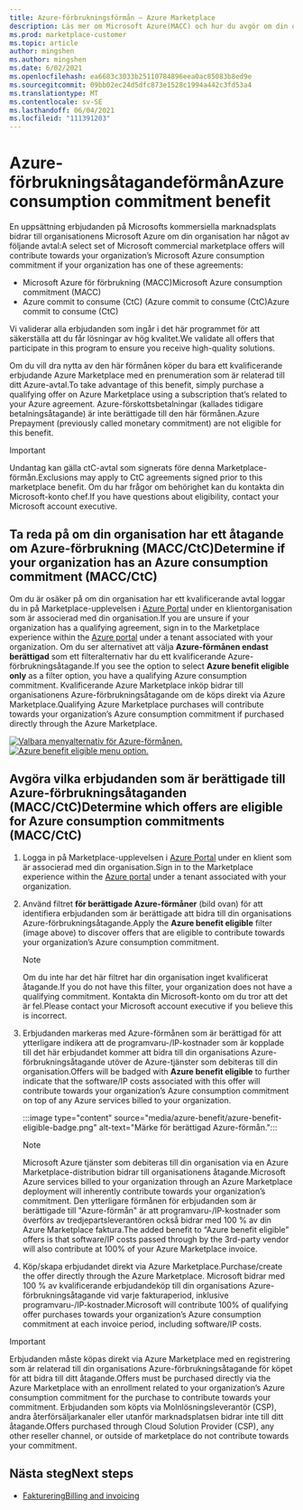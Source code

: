 ```yaml
---
title: Azure-förbrukningsförmån – Azure Marketplace
description: Läs mer om Microsoft Azure(MACC) och hur du avgör om din organisation har hur man hittar erbjudanden i Azure Portal som är berättigade till Azure-förmånen.
ms.prod: marketplace-customer
ms.topic: article
author: mingshen
ms.author: mingshen
ms.date: 6/02/2021
ms.openlocfilehash: ea6683c3033b25110784896eea0ac85083b8ed9e
ms.sourcegitcommit: 09bb02ec24d5dfc873e1528c1994a442c3fd53a4
ms.translationtype: MT
ms.contentlocale: sv-SE
ms.lasthandoff: 06/04/2021
ms.locfileid: "111391203"
---
```

# <a name="azure-consumption-commitment-benefit"></a><span data-ttu-id="3e0b0-103">Azure-förbrukningsåtagandeförmån</span><span class="sxs-lookup"><span data-stu-id="3e0b0-103">Azure consumption commitment benefit</span></span>

<span data-ttu-id="3e0b0-104">En uppsättning erbjudanden på Microsofts kommersiella marknadsplats bidrar till organisationens Microsoft Azure om din organisation har något av följande avtal:</span><span class="sxs-lookup"><span data-stu-id="3e0b0-104">A select set of Microsoft commercial marketplace offers will contribute towards your organization’s Microsoft Azure consumption commitment if your organization has one of these agreements:</span></span>

- <span data-ttu-id="3e0b0-105">Microsoft Azure för förbrukning (MACC)</span><span class="sxs-lookup"><span data-stu-id="3e0b0-105">Microsoft Azure consumption commitment (MACC)</span></span>
- <span data-ttu-id="3e0b0-106">Azure commit to consume (CtC) (Azure commit to consume (CtC)</span><span class="sxs-lookup"><span data-stu-id="3e0b0-106">Azure commit to consume (CtC)</span></span>

<span data-ttu-id="3e0b0-107">Vi validerar alla erbjudanden som ingår i det här programmet för att säkerställa att du får lösningar av hög kvalitet.</span><span class="sxs-lookup"><span data-stu-id="3e0b0-107">We validate all offers that participate in this program to ensure you receive high-quality solutions.</span></span>

<span data-ttu-id="3e0b0-108">Om du vill dra nytta av den här förmånen köper du bara ett kvalificerande erbjudande Azure Marketplace med en prenumeration som är relaterad till ditt Azure-avtal.</span><span class="sxs-lookup"><span data-stu-id="3e0b0-108">To take advantage of this benefit, simply purchase a qualifying offer on Azure Marketplace using a subscription that’s related to your Azure agreement.</span></span> <span data-ttu-id="3e0b0-109">Azure-förskottsbetalningar (kallades tidigare betalningsåtagande) är inte berättigade till den här förmånen.</span><span class="sxs-lookup"><span data-stu-id="3e0b0-109">Azure Prepayment (previously called monetary commitment) are not eligible for this benefit.</span></span>

> [!IMPORTANT]
> <span data-ttu-id="3e0b0-110">Undantag kan gälla ctC-avtal som signerats före denna Marketplace-förmån.</span><span class="sxs-lookup"><span data-stu-id="3e0b0-110">Exclusions may apply to CtC agreements signed prior to this marketplace benefit.</span></span> <span data-ttu-id="3e0b0-111">Om du har frågor om behörighet kan du kontakta din Microsoft-konto chef.</span><span class="sxs-lookup"><span data-stu-id="3e0b0-111">If you have questions about eligibility, contact your Microsoft account executive.</span></span>

## <a name="determine-if-your-organization-has-an-azure-consumption-commitment-maccctc"></a><span data-ttu-id="3e0b0-112">Ta reda på om din organisation har ett åtagande om Azure-förbrukning (MACC/CtC)</span><span class="sxs-lookup"><span data-stu-id="3e0b0-112">Determine if your organization has an Azure consumption commitment (MACC/CtC)</span></span>

<span data-ttu-id="3e0b0-113">Om du är osäker på om din organisation har ett kvalificerande avtal loggar du in på Marketplace-upplevelsen i [Azure Portal](https://ms.portal.azure.com/#blade/Microsoft_Azure_Marketplace/MarketplaceOffersBlade/selectedMenuItemId/home) under en klientorganisation som är associerad med din organisation.</span><span class="sxs-lookup"><span data-stu-id="3e0b0-113">If you are unsure if your organization has a qualifying agreement, sign in to the Marketplace experience within the [Azure portal](https://ms.portal.azure.com/#blade/Microsoft_Azure_Marketplace/MarketplaceOffersBlade/selectedMenuItemId/home) under a tenant associated with your organization.</span></span> <span data-ttu-id="3e0b0-114">Om du ser alternativet att välja **Azure-förmånen endast berättigad** som ett filteralternativ har du ett kvalificerande Azure-förbrukningsåtagande.</span><span class="sxs-lookup"><span data-stu-id="3e0b0-114">If you see the option to select **Azure benefit eligible only** as a filter option, you have a qualifying Azure consumption commitment.</span></span> <span data-ttu-id="3e0b0-115">Kvalificerande Azure Marketplace inköp bidrar till organisationens Azure-förbrukningsåtagande om de köps direkt via Azure Marketplace.</span><span class="sxs-lookup"><span data-stu-id="3e0b0-115">Qualifying Azure Marketplace purchases will contribute towards your organization’s Azure consumption commitment if purchased directly through the Azure Marketplace.</span></span>

<span data-ttu-id="3e0b0-116">[![Valbara menyalternativ för Azure-förmånen.](media/azure-benefit/azure-benefit-eligible.png)](media/azure-benefit/azure-benefit-eligible.png#lightbox)</span><span class="sxs-lookup"><span data-stu-id="3e0b0-116">[![Azure benefit eligible menu option.](media/azure-benefit/azure-benefit-eligible.png)](media/azure-benefit/azure-benefit-eligible.png#lightbox)</span></span>

## <a name="determine-which-offers-are-eligible-for-azure-consumption-commitments-maccctc"></a><span data-ttu-id="3e0b0-117">Avgöra vilka erbjudanden som är berättigade till Azure-förbrukningsåtaganden (MACC/CtC)</span><span class="sxs-lookup"><span data-stu-id="3e0b0-117">Determine which offers are eligible for Azure consumption commitments (MACC/CtC)</span></span>

1. <span data-ttu-id="3e0b0-118">Logga in på Marketplace-upplevelsen i [Azure Portal](https://ms.portal.azure.com/#blade/Microsoft_Azure_Marketplace/MarketplaceOffersBlade/selectedMenuItemId/home) under en klient som är associerad med din organisation.</span><span class="sxs-lookup"><span data-stu-id="3e0b0-118">Sign in to the Marketplace experience within the [Azure portal](https://ms.portal.azure.com/#blade/Microsoft_Azure_Marketplace/MarketplaceOffersBlade/selectedMenuItemId/home) under a tenant associated with your organization.</span></span>
2. <span data-ttu-id="3e0b0-119">Använd filtret **för berättigade Azure-förmåner** (bild ovan) för att identifiera erbjudanden som är berättigade att bidra till din organisations Azure-förbrukningsåtagande.</span><span class="sxs-lookup"><span data-stu-id="3e0b0-119">Apply the **Azure benefit eligible** filter (image above) to discover offers that are eligible to contribute towards your organization’s Azure consumption commitment.</span></span>

   > [!NOTE]
   > <span data-ttu-id="3e0b0-120">Om du inte har det här filtret har din organisation inget kvalificerat åtagande.</span><span class="sxs-lookup"><span data-stu-id="3e0b0-120">If you do not have this filter, your organization does not have a qualifying commitment.</span></span> <span data-ttu-id="3e0b0-121">Kontakta din Microsoft-konto om du tror att det är fel.</span><span class="sxs-lookup"><span data-stu-id="3e0b0-121">Please contact your Microsoft account executive if you believe this is incorrect.</span></span>
 
3. <span data-ttu-id="3e0b0-122">Erbjudanden markeras med  Azure-förmånen som är berättigad för att ytterligare indikera att de programvaru-/IP-kostnader som är kopplade till det här erbjudandet kommer att bidra till din organisations Azure-förbrukningsåtagande utöver de Azure-tjänster som debiteras till din organisation.</span><span class="sxs-lookup"><span data-stu-id="3e0b0-122">Offers will be badged with **Azure benefit eligible** to further indicate that the software/IP costs associated with this offer will contribute towards your organization’s Azure consumption commitment on top of any Azure services billed to your organization.</span></span>

    :::image type="content" source="media/azure-benefit/azure-benefit-eligible-badge.png" alt-text="Märke för berättigad Azure-förmån.":::

   > [!NOTE]
   > <span data-ttu-id="3e0b0-124">Microsoft Azure tjänster som debiteras till din organisation via en Azure Marketplace-distribution bidrar till organisationens åtagande.</span><span class="sxs-lookup"><span data-stu-id="3e0b0-124">Microsoft Azure services billed to your organization through an Azure Marketplace deployment will inherently contribute towards your organization’s commitment.</span></span> <span data-ttu-id="3e0b0-125">Den ytterligare förmånen för erbjudanden som är berättigade till "Azure-förmån" är att programvaru-/IP-kostnader som överförs av tredjepartsleverantören också bidrar med 100 % av din Azure Marketplace faktura.</span><span class="sxs-lookup"><span data-stu-id="3e0b0-125">The added benefit to “Azure benefit eligible” offers is that software/IP costs passed through by the 3rd-party vendor will also contribute at 100% of your Azure Marketplace invoice.</span></span>

4. <span data-ttu-id="3e0b0-126">Köp/skapa erbjudandet direkt via Azure Marketplace.</span><span class="sxs-lookup"><span data-stu-id="3e0b0-126">Purchase/create the offer directly through the Azure Marketplace.</span></span> <span data-ttu-id="3e0b0-127">Microsoft bidrar med 100 % av kvalificerande erbjudandeköp till din organisations Azure-förbrukningsåtagande vid varje fakturaperiod, inklusive programvaru-/IP-kostnader.</span><span class="sxs-lookup"><span data-stu-id="3e0b0-127">Microsoft will contribute 100% of qualifying offer purchases towards your organization’s Azure consumption commitment at each invoice period, including software/IP costs.</span></span>

> [!IMPORTANT]
> <span data-ttu-id="3e0b0-128">Erbjudanden måste köpas direkt via Azure Marketplace med en registrering som är relaterad till din organisations Azure-förbrukningsåtagande för köpet för att bidra till ditt åtagande.</span><span class="sxs-lookup"><span data-stu-id="3e0b0-128">Offers must be purchased directly via the Azure Marketplace with an enrollment related to your organization’s Azure consumption commitment for the purchase to contribute towards your commitment.</span></span> <span data-ttu-id="3e0b0-129">Erbjudanden som köpts via Molnlösningsleverantör (CSP), andra återförsäljarkanaler eller utanför marknadsplatsen bidrar inte till ditt åtagande.</span><span class="sxs-lookup"><span data-stu-id="3e0b0-129">Offers purchased through Cloud Solution Provider (CSP), any other reseller channel, or outside of marketplace do not contribute towards your commitment.</span></span>

## <a name="next-steps"></a><span data-ttu-id="3e0b0-130">Nästa steg</span><span class="sxs-lookup"><span data-stu-id="3e0b0-130">Next steps</span></span>

- [<span data-ttu-id="3e0b0-131">Fakturering</span><span class="sxs-lookup"><span data-stu-id="3e0b0-131">Billing and invoicing</span></span>](billing-invoicing.md)
